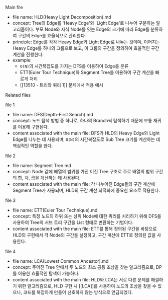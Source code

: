 Main file
- file name: HLD(Heavy Light Decomposition).md
- concept: Tree의 Edge를 'Heavy Edge'와 'Light Edge'로 나누어 구분하는 알고리즘이다. 부모 Node와 자식 Node를 잇는 Edge의 크기에 따라 Edge를 분류하여 구간의 Edge를 효율적으로 관리한다.
- principle: Edge를 각각 Heavy Edge와 Light Edge로 나누는 것이며, 이어지는 Heavy Edge를 하나의 그룹으로 보고, 이 그룹의 구간을 정의하여 효율적인 구간 계산을 진행한다.
- example:
  - `O(N)`의 시간복잡도를 가지는 DFS를 이용하여 Edge를 분류
  - ETT(Euler Tour Technique)와 Segment Tree를 이용하여 구간 계산을 빠르게 처리
  - [[13510 - 트리와 쿼리 1]] 문제에서 적용 예시

Related files

file 1
- file name: DFS(Depth-First Search).md
- concept: 노드 탐색 방법 중 하나로, 하나의 Branch씩 탐색하기 때문에 보통 재귀를 이용해 구현된다.
- content associated with the main file: DFS가 HLD의 Heavy Edge와 Light Edge를 나누는 데 사용되며, `O(N)`의 시간복잡도로 Sub Tree 크기를 계산하는 데 핵심적인 역할을 한다.

file 2
- file name: Segment Tree.md
- concept: Node 값에 배열의 범위를 가진 이진 Tree 구조로 주로 배열의 범위 구간의 합, 차, 곱을 계산하는 데 사용된다.
- content associated with the main file: 각 나누어진 Edge들의 구간 계산에 Segment Tree가 사용되며, HLD의 구간 계산 최적화에 중요한 요소로 작용한다.

file 3
- file name: ETT(Euler Tour Technique).md
- concept: 특정 노드의 하위 또는 상위 Node에 대한 쿼리를 처리하기 위해 DFS를 사용하여 Tree의 서브 트리 구간을 List 형태로 변환하는 기법이다.
- content associated with the main file: ETT를 통해 정의된 구간을 바탕으로 HLD의 구현에서 각 Node의 구간을 설정하고, 구간 계산에 ETT로 정의된 값을 사용한다.

file 4
- file name: LCA(Lowest Common Ancestor).md
- concept: 주어진 Tree 안에서 두 노드의 최소 공통 조상을 찾는 알고리즘으로, DP를 이용한 효율적인 탐색이 가능하다.
- content associated with the main file: HLD와 LCA는 서로 다른 문제를 해결하기 위한 알고리즘으로, HLD 구현 시 [[LCA]]를 사용하여 노드의 조상을 찾을 수 있으나, 코드를 복잡하게 만들어 선호하지 않는 방식으로 언급되었다.